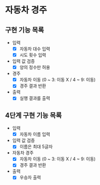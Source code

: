 # 자동차 경주 
## 구현 기능 목록
* 입력  
  * [X] 자동차 대수 입력  
  * [X] 시도 횟수 입력
* 입력 값 검증
  * [X] 양의 정수만 허용
* 경주
  * [X] 자동차 이동 (0 ~ 3: 이동 X / 4 ~ 9: 이동)
  * [X] 경주 결과 반환
* 출력
  * [X] 실행 결과를 출력

## 4단계 구현 기능 목록
* 입력  
  * [X] 자동차 이름 입력
* 입력 값 검증
  * [X] 이름은 최대 5글자
* 자동차 경주
  * [X] 자동차 이동 (0 ~ 3: 이동 X / 4 ~ 9: 이동)
  * [X] 경주 결과 반환
* 출력
  * [X] 우승자 출력